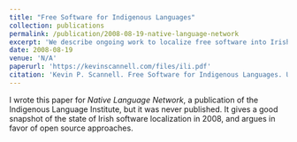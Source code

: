 ```yaml
---
title: "Free Software for Indigenous Languages"
collection: publications
permalink: /publication/2008-08-19-native-language-network
excerpt: 'We describe ongoing work to localize free software into Irish, and discuss how this strategy can benefit Indigenous language communities.'
date: 2008-08-19
venue: 'N/A'
paperurl: 'https://kevinscannell.com/files/ili.pdf'
citation: 'Kevin P. Scannell. Free Software for Indigenous Languages. Unpublished manuscript. 2008.'
---
```


I wrote this paper for *Native Language Network*, a publication of the Indigenous Language Institute, but it was never published.  It gives a good snapshot of the state of Irish software localization in 2008, and argues in favor of open source approaches.
